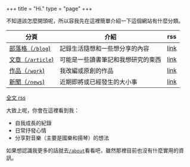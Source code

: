 +++
title = "Hi."
type = "page"
+++

不知道該怎麼開頭呢，所以容我先在這裡簡單介紹一下這個網站有什麼分類。

|分頁|介紹|rss|
|---|---|---|
|[部落格（`/blog`)](/blog)|記錄生活隨想和一些想分享的內容|[link](/blog/index.xml)|
|[文章（`/article`)](/article)|可能是一些讀書筆記和我想研究的東西|[link](/article/index.xml)|
|[作品（`/work`)](/work)|我改編或原創的作品|[link](/work/index.xml)|
|[新聞（`/news`)](/news)|近期即將或已經發生的大小事|[link](/news/index.xml)|

[全文 rss](/index.xml)

大致上呢，你會在這裡看到我：
- 自我成長的紀錄
- 日常抒發心情
- 分享對音樂（主要是國樂和揚琴）的想法

如果想認識我更多的話就去[`/about`](/about)看看吧，雖然那裡目前也沒有什麼實用的資訊。
